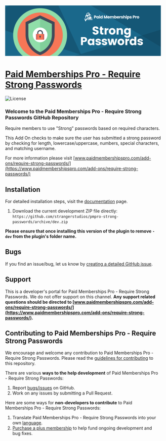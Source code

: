 ![](pmpro-strong-passwords-banner.png)

# [Paid Memberships Pro - Require Strong Passwords](https://www.paidmembershipspro.com/add-ons/require-strong-passwords/) #
[comment]: # (Generate badges from shields.io, only works for .org plugins to get other stats etc. We'd have to create our own endpoints for Premium plugins)

![License](https://img.shields.io/badge/license-GPL--3.0%2B-red.svg?style=flat-square)

### Welcome to the Paid Memberships Pro - Require Strong Passwords GitHub Repository

Require members to use "Strong" passwords based on required characters.

This Add On checks to make sure the user has submitted a strong password by checking for length, lowercase/uppercase, numbers, special characters, and matching username.

For more information please visit [www.paidmembershipspro.com/add-ons/require-strong-passwords/](https://www.paidmembershipspro.com/add-ons/require-strong-passwords/)

## Installation ##
For detailed installation steps, visit the [documentation](https://www.paidmembershipspro.com/add-ons/require-strong-passwords/) page.

1. Download the current development ZIP file directly: `https://github.com/strangerstudios/pmpro-strong-passwords/archive/dev.zip`

**Please ensure that once installing this version of the plugin to remove `-dev` from the plugin's folder name.**

## Bugs ##
If you find an issue/bug, let us know by [creating a detailed GitHub issue](https://github.com/strangerstudios/pmpro-strong-passwords/issues/new).

## Support ##
This is a developer's portal for Paid Memberships Pro - Require Strong Passwords. We do not offer support on this channel. **Any support related questions should be directed to [www.paidmembershipspro.com/add-ons/require-strong-passwords/](https://www.paidmembershipspro.com/add-ons/require-strong-passwords/).**

## Contributing to Paid Memberships Pro - Require Strong Passwords ##
We encourage and welcome any contribution to Paid Memberships Pro - Require Strong Passwords. Please read the [guidelines for contributing](https://github.com/strangerstudios/pmpro-strong-passwords/blob/dev/.github/CONTRIBUTING.md) to this repository.

There are various **ways to the help development** of Paid Memberships Pro - Require Strong Passwords:

1. Report [bugs/issues](https://github.com/strangerstudios/pmpro-strong-passwords/issues/new) on GitHub.
2. Work on any issues by submitting a Pull Request.

Here are some ways for **non-developers to contribute** to Paid Memberships Pro - Require Strong Passwords:

1. Translate Paid Memberships Pro - Require Strong Passwords into your own [language](https://www.paidmembershipspro.com/paid-memberships-pro-in-your-language/).
2. [Purchase a plus membership](https://www.paidmembershipspro.com/pricing) to help fund ongoing development and bug fixes.
